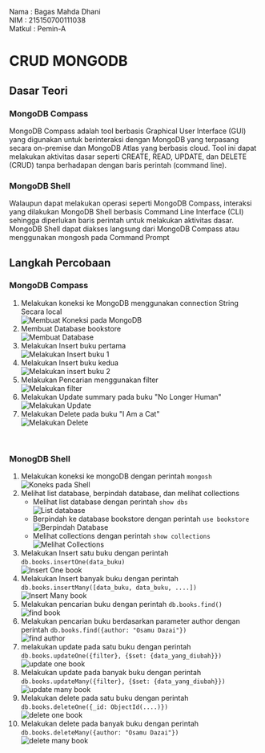 Nama    : Bagas Mahda Dhani <br>
NIM     : 215150700111038 <br>
Matkul  : Pemin-A

# CRUD MONGODB

## Dasar Teori
### MongoDB Compass
MongoDB Compass adalah tool berbasis Graphical User Interface (GUI) yang digunakan untuk berinteraksi dengan MongoDB yang terpasang secara on-premise dan MongoDB Atlas yang berbasis cloud. Tool ini dapat melakukan aktivitas dasar seperti CREATE, READ, UPDATE, dan DELETE (CRUD) tanpa berhadapan dengan baris perintah (command line).

### MongoDB Shell
Walaupun dapat melakukan operasi seperti MongoDB Compass, interaksi yang dilakukan MongoDB Shell berbasis Command Line Interface (CLI) sehingga diperlukan baris perintah untuk melakukan aktivitas dasar. MongoDB Shell dapat diakses langsung dari MongoDB Compass atau menggunakan mongosh pada Command Prompt

## Langkah Percobaan
### MongoDB Compass
1. Melakukan koneksi ke MongoDB menggunakan connection String Secara local <br>
![Membuat Koneksi pada MongoDB](../Screenshot/Modul_2/1_Membuat_Connection.png)
2. Membuat Database bookstore <br>
![Membuat Database](../Screenshot/Modul_2/2_Membuat_Database.png)
3. Melakukan Insert buku pertama <br>
![Melakukan Insert buku 1](../Screenshot/Modul_2/3_Insert_Book_1.png)
4. Melakukan Insert buku kedua <br>
![Melakukan insert buku 2](/Screenshot/Modul_2/4_Insert_Book_2.png)
5. Melakukan Pencarian menggunakan filter <br>
![Melakukan filter](/Screenshot/Modul_2/5_Filter_Author.png)
6. Melakukan Update summary pada buku "No Longer Human" <br>
![Melakukan Update](/Screenshot/Modul_2/6_Update_Summary.png)
7. Melakukan Delete pada buku "I Am a Cat" <br>
![Melakukan Delete](/Screenshot//Modul_2/7_Delete_Data.png)
<br>

### MonogDB Shell
1. Melakukan koneksi ke mongoDB dengan perintah `mongosh`
![Koneks pada Shell](/Screenshot/Modul_2/8_Koneksi_Shell.png)
2. Melihat list database, berpindah database, dan melihat collections
    - Melihat list database dengan perintah `show dbs` <br>
    ![List database](/Screenshot/Modul_2/8_List_Database.png)
    - Berpindah ke database bookstore dengan perintah `use bookstore` <br>
    ![Berpindah Database](/Screenshot/Modul_2/9_berpindah_database_bookstore.png)
    - Melihat collections dengan perintah `show collections` <br>
    ![Melihat Collections](/Screenshot/Modul_2/10_melihat_collections.png)
3. Melakukan Insert satu buku dengan perintah `db.books.insertOne(data_buku)` <br>
![Insert One book](/Screenshot/Modul_2/11_Insert_One_shell.png)
4. Melakukan Insert banyak buku dengan perintah `db.books.insertMany([data_buku, data_buku, ....])` <br>
![Insert Many book](/Screenshot/Modul_2/12_Inser_Many_shell.png)
5. Melakukan pencarian buku dengan perintah `db.books.find()` <br>
![find book](/Screenshot/Modul_2/13_find_book_shell.png) <br>
6. Melakukan pencarian buku berdasarkan parameter author dengan perintah `db.books.find({author: "Osamu Dazai"})` <br>
![find author](/Screenshot/Modul_2/14_find_author_shell.png)
7. melakukan update pada satu buku dengan perintah `db.books.updateOne({filter}, {$set: {data_yang_diubah}})` <br>
![update one book](/Screenshot/Modul_2/15_update_summary_shell.png)
8. Melakukan update pada banyak buku dengan perintah `db.books.updateMany({filter}, {$set: {data_yang_diubah}})` <br>
![update many book](/Screenshot/Modul_2/16_update_many_shell.png)
9. Melakukan delete pada satu buku dengan perintah `db.books.deleteOne({_id: ObjectId(....)})` <br>
![delete one book](/Screenshot/Modul_2/17_delete_one_shell.png)
10. Melakukan delete pada banyak buku dengan perintah `db.books.deleteMany({author: "Osamu Dazai"})` <br>
![delete many book](/Screenshot/Modul_2/18_delete_many_shell.png)